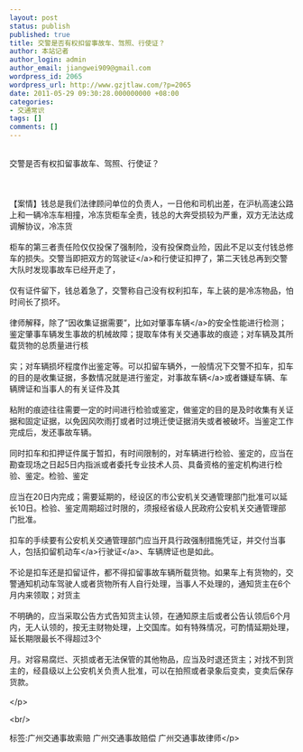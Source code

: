 ```yaml
---
layout: post
status: publish
published: true
title: 交警是否有权扣留事故车、驾照、行使证？
author: 本站记者
author_login: admin
author_email: jiangwei909@gmail.com
wordpress_id: 2065
wordpress_url: http://www.gzjtlaw.com/?p=2065
date: 2011-05-29 09:30:28.000000000 +08:00
categories:
- 交通常识
tags: []
comments: []
---
```

<p><br>交警是否有权扣留事故车、驾照、行使证？<br><br><br><br> 【案情】钱总是我们法律顾问单位的负责人，一日他和司机出差，在沪杭高速公路上和一辆冷冻车相撞，冷冻货柜车全责，钱总的大奔受损较为严重，双方无法达成调解协议，冷冻货<br><br>柜车的第三者责任险仅仅投保了强制险，没有投保商业险，因此不足以支付钱总修车的损失。交警当即把双方的<a>驾驶证<&#47;a>和行使证扣押了，第二天钱总再到交警大队时发现事故车已经开走了，<br><br>仅有证件留下，钱总着急了，交警称自己没有权利扣车，车上装的是冷冻物品，怕时间长了损坏。<br><br> 律师解释，除了&ldquo;因收集证据需要&rdquo;，比如对肇事<a>车辆<&#47;a>的安全性能进行检测；鉴定肇事车辆发生事故的机械故障；提取车体有关交通事故的痕迹；对车辆及其所载货物的总质量进行核<br><br>实；对车辆损坏程度作出鉴定等。可以扣留车辆外，一般情况下交警不扣车，扣车的目的是收集证据，多数情况就是进行鉴定，对<a>事故车辆<&#47;a>或者嫌疑车辆、车辆牌证和当事人的有关证件及其<br><br>粘附的痕迹往往需要一定的时间进行检验或鉴定，做鉴定的目的是及时收集有关证据和固定证据，以免因风吹雨打或者时过境迁使证据消失或者被破坏。当鉴定工作完成后，发还事故车辆。<br><br> 同时扣车和扣押证件属于暂扣，有时间限制的，对车辆进行检验、鉴定的，应当在勘查现场之日起5日内指派或者委托专业技术人员、具备资格的鉴定机构进行检验、鉴定。检验、鉴定<br><br>应当在20日内完成；需要延期的，经设区的市公安机关交通管理部门批准可以延长10日。检验、鉴定周期超过时限的，须报经省级人民政府公安机关交通管理部门批准。<br><br> 扣车的手续要有公安机关交通管理部门应当开具行政强制措施凭证，并交付当事人，包括扣留<a>机动车<&#47;a><a>行驶证<&#47;a>、车辆牌证也是如此。<br><br> 不论是扣车还是扣留证件，都不得扣留事故车辆所载货物。如果车上有货物的，交警通知机动车驾驶人或者货物所有人自行处理，当事人不处理的，通知货主在6个月内来领取；对货主<br><br>不明确的，应当采取公告方式告知货主认领，在通知原主后或者公告认领后6个月内，无人认领的，按无主财物处理，上交国库。如有特殊情况，可酌情延期处理，延长期限最长不得超过3个<br><br>月。对容易腐烂、灭损或者无法保管的其他物品，应当及时退还货主；对找不到货主的，经县级以上公安机关负责人批准，可以在拍照或者录象后变卖，变卖后保存货款。<br><br><&#47;p><br&#47;><p>标签:广州交通事故索赔 广州交通事故赔偿 广州交通事故律师<&#47;p>
